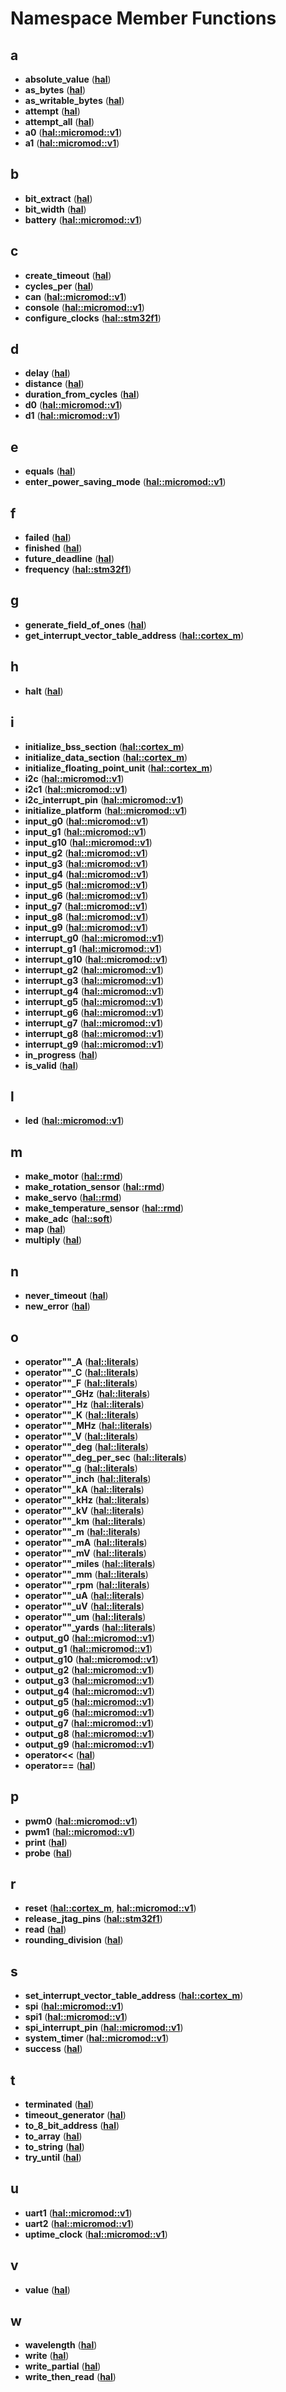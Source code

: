 
# Namespace Member Functions



## a

* **absolute\_value** ([**hal**](namespacehal.md))
* **as\_bytes** ([**hal**](namespacehal.md))
* **as\_writable\_bytes** ([**hal**](namespacehal.md))
* **attempt** ([**hal**](namespacehal.md))
* **attempt\_all** ([**hal**](namespacehal.md))
* **a0** ([**hal::micromod::v1**](namespacehal_1_1micromod_1_1v1.md))
* **a1** ([**hal::micromod::v1**](namespacehal_1_1micromod_1_1v1.md))


## b

* **bit\_extract** ([**hal**](namespacehal.md))
* **bit\_width** ([**hal**](namespacehal.md))
* **battery** ([**hal::micromod::v1**](namespacehal_1_1micromod_1_1v1.md))


## c

* **create\_timeout** ([**hal**](namespacehal.md))
* **cycles\_per** ([**hal**](namespacehal.md))
* **can** ([**hal::micromod::v1**](namespacehal_1_1micromod_1_1v1.md))
* **console** ([**hal::micromod::v1**](namespacehal_1_1micromod_1_1v1.md))
* **configure\_clocks** ([**hal::stm32f1**](namespacehal_1_1stm32f1.md))


## d

* **delay** ([**hal**](namespacehal.md))
* **distance** ([**hal**](namespacehal.md))
* **duration\_from\_cycles** ([**hal**](namespacehal.md))
* **d0** ([**hal::micromod::v1**](namespacehal_1_1micromod_1_1v1.md))
* **d1** ([**hal::micromod::v1**](namespacehal_1_1micromod_1_1v1.md))


## e

* **equals** ([**hal**](namespacehal.md))
* **enter\_power\_saving\_mode** ([**hal::micromod::v1**](namespacehal_1_1micromod_1_1v1.md))


## f

* **failed** ([**hal**](namespacehal.md))
* **finished** ([**hal**](namespacehal.md))
* **future\_deadline** ([**hal**](namespacehal.md))
* **frequency** ([**hal::stm32f1**](namespacehal_1_1stm32f1.md))


## g

* **generate\_field\_of\_ones** ([**hal**](namespacehal.md))
* **get\_interrupt\_vector\_table\_address** ([**hal::cortex\_m**](namespacehal_1_1cortex__m.md))


## h

* **halt** ([**hal**](namespacehal.md))


## i

* **initialize\_bss\_section** ([**hal::cortex\_m**](namespacehal_1_1cortex__m.md))
* **initialize\_data\_section** ([**hal::cortex\_m**](namespacehal_1_1cortex__m.md))
* **initialize\_floating\_point\_unit** ([**hal::cortex\_m**](namespacehal_1_1cortex__m.md))
* **i2c** ([**hal::micromod::v1**](namespacehal_1_1micromod_1_1v1.md))
* **i2c1** ([**hal::micromod::v1**](namespacehal_1_1micromod_1_1v1.md))
* **i2c\_interrupt\_pin** ([**hal::micromod::v1**](namespacehal_1_1micromod_1_1v1.md))
* **initialize\_platform** ([**hal::micromod::v1**](namespacehal_1_1micromod_1_1v1.md))
* **input\_g0** ([**hal::micromod::v1**](namespacehal_1_1micromod_1_1v1.md))
* **input\_g1** ([**hal::micromod::v1**](namespacehal_1_1micromod_1_1v1.md))
* **input\_g10** ([**hal::micromod::v1**](namespacehal_1_1micromod_1_1v1.md))
* **input\_g2** ([**hal::micromod::v1**](namespacehal_1_1micromod_1_1v1.md))
* **input\_g3** ([**hal::micromod::v1**](namespacehal_1_1micromod_1_1v1.md))
* **input\_g4** ([**hal::micromod::v1**](namespacehal_1_1micromod_1_1v1.md))
* **input\_g5** ([**hal::micromod::v1**](namespacehal_1_1micromod_1_1v1.md))
* **input\_g6** ([**hal::micromod::v1**](namespacehal_1_1micromod_1_1v1.md))
* **input\_g7** ([**hal::micromod::v1**](namespacehal_1_1micromod_1_1v1.md))
* **input\_g8** ([**hal::micromod::v1**](namespacehal_1_1micromod_1_1v1.md))
* **input\_g9** ([**hal::micromod::v1**](namespacehal_1_1micromod_1_1v1.md))
* **interrupt\_g0** ([**hal::micromod::v1**](namespacehal_1_1micromod_1_1v1.md))
* **interrupt\_g1** ([**hal::micromod::v1**](namespacehal_1_1micromod_1_1v1.md))
* **interrupt\_g10** ([**hal::micromod::v1**](namespacehal_1_1micromod_1_1v1.md))
* **interrupt\_g2** ([**hal::micromod::v1**](namespacehal_1_1micromod_1_1v1.md))
* **interrupt\_g3** ([**hal::micromod::v1**](namespacehal_1_1micromod_1_1v1.md))
* **interrupt\_g4** ([**hal::micromod::v1**](namespacehal_1_1micromod_1_1v1.md))
* **interrupt\_g5** ([**hal::micromod::v1**](namespacehal_1_1micromod_1_1v1.md))
* **interrupt\_g6** ([**hal::micromod::v1**](namespacehal_1_1micromod_1_1v1.md))
* **interrupt\_g7** ([**hal::micromod::v1**](namespacehal_1_1micromod_1_1v1.md))
* **interrupt\_g8** ([**hal::micromod::v1**](namespacehal_1_1micromod_1_1v1.md))
* **interrupt\_g9** ([**hal::micromod::v1**](namespacehal_1_1micromod_1_1v1.md))
* **in\_progress** ([**hal**](namespacehal.md))
* **is\_valid** ([**hal**](namespacehal.md))


## l

* **led** ([**hal::micromod::v1**](namespacehal_1_1micromod_1_1v1.md))


## m

* **make\_motor** ([**hal::rmd**](namespacehal_1_1rmd.md))
* **make\_rotation\_sensor** ([**hal::rmd**](namespacehal_1_1rmd.md))
* **make\_servo** ([**hal::rmd**](namespacehal_1_1rmd.md))
* **make\_temperature\_sensor** ([**hal::rmd**](namespacehal_1_1rmd.md))
* **make\_adc** ([**hal::soft**](namespacehal_1_1soft.md))
* **map** ([**hal**](namespacehal.md))
* **multiply** ([**hal**](namespacehal.md))


## n

* **never\_timeout** ([**hal**](namespacehal.md))
* **new\_error** ([**hal**](namespacehal.md))


## o

* **operator""\_A** ([**hal::literals**](namespacehal_1_1literals.md))
* **operator""\_C** ([**hal::literals**](namespacehal_1_1literals.md))
* **operator""\_F** ([**hal::literals**](namespacehal_1_1literals.md))
* **operator""\_GHz** ([**hal::literals**](namespacehal_1_1literals.md))
* **operator""\_Hz** ([**hal::literals**](namespacehal_1_1literals.md))
* **operator""\_K** ([**hal::literals**](namespacehal_1_1literals.md))
* **operator""\_MHz** ([**hal::literals**](namespacehal_1_1literals.md))
* **operator""\_V** ([**hal::literals**](namespacehal_1_1literals.md))
* **operator""\_deg** ([**hal::literals**](namespacehal_1_1literals.md))
* **operator""\_deg\_per\_sec** ([**hal::literals**](namespacehal_1_1literals.md))
* **operator""\_g** ([**hal::literals**](namespacehal_1_1literals.md))
* **operator""\_inch** ([**hal::literals**](namespacehal_1_1literals.md))
* **operator""\_kA** ([**hal::literals**](namespacehal_1_1literals.md))
* **operator""\_kHz** ([**hal::literals**](namespacehal_1_1literals.md))
* **operator""\_kV** ([**hal::literals**](namespacehal_1_1literals.md))
* **operator""\_km** ([**hal::literals**](namespacehal_1_1literals.md))
* **operator""\_m** ([**hal::literals**](namespacehal_1_1literals.md))
* **operator""\_mA** ([**hal::literals**](namespacehal_1_1literals.md))
* **operator""\_mV** ([**hal::literals**](namespacehal_1_1literals.md))
* **operator""\_miles** ([**hal::literals**](namespacehal_1_1literals.md))
* **operator""\_mm** ([**hal::literals**](namespacehal_1_1literals.md))
* **operator""\_rpm** ([**hal::literals**](namespacehal_1_1literals.md))
* **operator""\_uA** ([**hal::literals**](namespacehal_1_1literals.md))
* **operator""\_uV** ([**hal::literals**](namespacehal_1_1literals.md))
* **operator""\_um** ([**hal::literals**](namespacehal_1_1literals.md))
* **operator""\_yards** ([**hal::literals**](namespacehal_1_1literals.md))
* **output\_g0** ([**hal::micromod::v1**](namespacehal_1_1micromod_1_1v1.md))
* **output\_g1** ([**hal::micromod::v1**](namespacehal_1_1micromod_1_1v1.md))
* **output\_g10** ([**hal::micromod::v1**](namespacehal_1_1micromod_1_1v1.md))
* **output\_g2** ([**hal::micromod::v1**](namespacehal_1_1micromod_1_1v1.md))
* **output\_g3** ([**hal::micromod::v1**](namespacehal_1_1micromod_1_1v1.md))
* **output\_g4** ([**hal::micromod::v1**](namespacehal_1_1micromod_1_1v1.md))
* **output\_g5** ([**hal::micromod::v1**](namespacehal_1_1micromod_1_1v1.md))
* **output\_g6** ([**hal::micromod::v1**](namespacehal_1_1micromod_1_1v1.md))
* **output\_g7** ([**hal::micromod::v1**](namespacehal_1_1micromod_1_1v1.md))
* **output\_g8** ([**hal::micromod::v1**](namespacehal_1_1micromod_1_1v1.md))
* **output\_g9** ([**hal::micromod::v1**](namespacehal_1_1micromod_1_1v1.md))
* **operator&lt;&lt;** ([**hal**](namespacehal.md))
* **operator==** ([**hal**](namespacehal.md))


## p

* **pwm0** ([**hal::micromod::v1**](namespacehal_1_1micromod_1_1v1.md))
* **pwm1** ([**hal::micromod::v1**](namespacehal_1_1micromod_1_1v1.md))
* **print** ([**hal**](namespacehal.md))
* **probe** ([**hal**](namespacehal.md))


## r

* **reset** ([**hal::cortex\_m**](namespacehal_1_1cortex__m.md), [**hal::micromod::v1**](namespacehal_1_1micromod_1_1v1.md))
* **release\_jtag\_pins** ([**hal::stm32f1**](namespacehal_1_1stm32f1.md))
* **read** ([**hal**](namespacehal.md))
* **rounding\_division** ([**hal**](namespacehal.md))


## s

* **set\_interrupt\_vector\_table\_address** ([**hal::cortex\_m**](namespacehal_1_1cortex__m.md))
* **spi** ([**hal::micromod::v1**](namespacehal_1_1micromod_1_1v1.md))
* **spi1** ([**hal::micromod::v1**](namespacehal_1_1micromod_1_1v1.md))
* **spi\_interrupt\_pin** ([**hal::micromod::v1**](namespacehal_1_1micromod_1_1v1.md))
* **system\_timer** ([**hal::micromod::v1**](namespacehal_1_1micromod_1_1v1.md))
* **success** ([**hal**](namespacehal.md))


## t

* **terminated** ([**hal**](namespacehal.md))
* **timeout\_generator** ([**hal**](namespacehal.md))
* **to\_8\_bit\_address** ([**hal**](namespacehal.md))
* **to\_array** ([**hal**](namespacehal.md))
* **to\_string** ([**hal**](namespacehal.md))
* **try\_until** ([**hal**](namespacehal.md))


## u

* **uart1** ([**hal::micromod::v1**](namespacehal_1_1micromod_1_1v1.md))
* **uart2** ([**hal::micromod::v1**](namespacehal_1_1micromod_1_1v1.md))
* **uptime\_clock** ([**hal::micromod::v1**](namespacehal_1_1micromod_1_1v1.md))


## v

* **value** ([**hal**](namespacehal.md))


## w

* **wavelength** ([**hal**](namespacehal.md))
* **write** ([**hal**](namespacehal.md))
* **write\_partial** ([**hal**](namespacehal.md))
* **write\_then\_read** ([**hal**](namespacehal.md))




